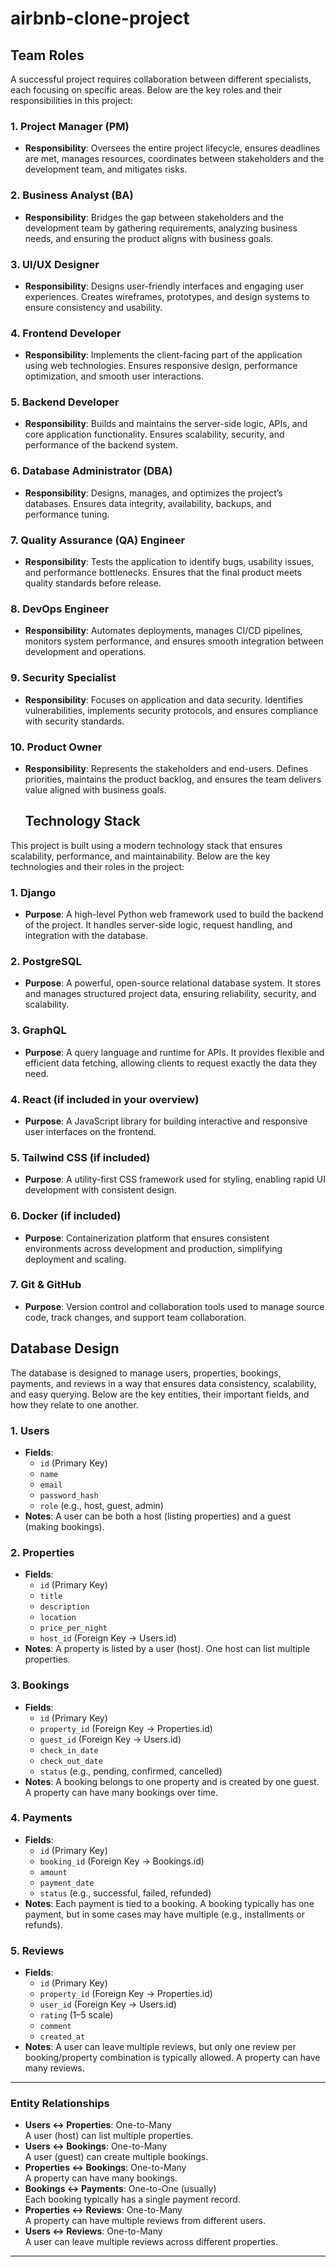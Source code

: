 # airbnb-clone-project
## Team Roles

A successful project requires collaboration between different specialists, each focusing on specific areas. Below are the key roles and their responsibilities in this project:

### 1. Project Manager (PM)
- **Responsibility**: Oversees the entire project lifecycle, ensures deadlines are met, manages resources, coordinates between stakeholders and the development team, and mitigates risks.

### 2. Business Analyst (BA)
- **Responsibility**: Bridges the gap between stakeholders and the development team by gathering requirements, analyzing business needs, and ensuring the product aligns with business goals.

### 3. UI/UX Designer
- **Responsibility**: Designs user-friendly interfaces and engaging user experiences. Creates wireframes, prototypes, and design systems to ensure consistency and usability.

### 4. Frontend Developer
- **Responsibility**: Implements the client-facing part of the application using web technologies. Ensures responsive design, performance optimization, and smooth user interactions.

### 5. Backend Developer
- **Responsibility**: Builds and maintains the server-side logic, APIs, and core application functionality. Ensures scalability, security, and performance of the backend system.

### 6. Database Administrator (DBA)
- **Responsibility**: Designs, manages, and optimizes the project’s databases. Ensures data integrity, availability, backups, and performance tuning.

### 7. Quality Assurance (QA) Engineer
- **Responsibility**: Tests the application to identify bugs, usability issues, and performance bottlenecks. Ensures that the final product meets quality standards before release.

### 8. DevOps Engineer
- **Responsibility**: Automates deployments, manages CI/CD pipelines, monitors system performance, and ensures smooth integration between development and operations.

### 9. Security Specialist
- **Responsibility**: Focuses on application and data security. Identifies vulnerabilities, implements security protocols, and ensures compliance with security standards.

### 10. Product Owner
- **Responsibility**: Represents the stakeholders and end-users. Defines priorities, maintains the product backlog, and ensures the team delivers value aligned with business goals.

  ## Technology Stack

This project is built using a modern technology stack that ensures scalability, performance, and maintainability. Below are the key technologies and their roles in the project:

### 1. Django
- **Purpose**: A high-level Python web framework used to build the backend of the project. It handles server-side logic, request handling, and integration with the database.

### 2. PostgreSQL
- **Purpose**: A powerful, open-source relational database system. It stores and manages structured project data, ensuring reliability, security, and scalability.

### 3. GraphQL
- **Purpose**: A query language and runtime for APIs. It provides flexible and efficient data fetching, allowing clients to request exactly the data they need.

### 4. React (if included in your overview)
- **Purpose**: A JavaScript library for building interactive and responsive user interfaces on the frontend.

### 5. Tailwind CSS (if included)
- **Purpose**: A utility-first CSS framework used for styling, enabling rapid UI development with consistent design.

### 6. Docker (if included)
- **Purpose**: Containerization platform that ensures consistent environments across development and production, simplifying deployment and scaling.

### 7. Git & GitHub
- **Purpose**: Version control and collaboration tools used to manage source code, track changes, and support team collaboration.

## Database Design

The database is designed to manage users, properties, bookings, payments, and reviews in a way that ensures data consistency, scalability, and easy querying. Below are the key entities, their important fields, and how they relate to one another.

### 1. Users
- **Fields**:
  - `id` (Primary Key)
  - `name`
  - `email`
  - `password_hash`
  - `role` (e.g., host, guest, admin)
- **Notes**: A user can be both a host (listing properties) and a guest (making bookings).

### 2. Properties
- **Fields**:
  - `id` (Primary Key)
  - `title`
  - `description`
  - `location`
  - `price_per_night`
  - `host_id` (Foreign Key → Users.id)
- **Notes**: A property is listed by a user (host). One host can list multiple properties.

### 3. Bookings
- **Fields**:
  - `id` (Primary Key)
  - `property_id` (Foreign Key → Properties.id)
  - `guest_id` (Foreign Key → Users.id)
  - `check_in_date`
  - `check_out_date`
  - `status` (e.g., pending, confirmed, cancelled)
- **Notes**: A booking belongs to one property and is created by one guest. A property can have many bookings over time.

### 4. Payments
- **Fields**:
  - `id` (Primary Key)
  - `booking_id` (Foreign Key → Bookings.id)
  - `amount`
  - `payment_date`
  - `status` (e.g., successful, failed, refunded)
- **Notes**: Each payment is tied to a booking. A booking typically has one payment, but in some cases may have multiple (e.g., installments or refunds).

### 5. Reviews
- **Fields**:
  - `id` (Primary Key)
  - `property_id` (Foreign Key → Properties.id)
  - `user_id` (Foreign Key → Users.id)
  - `rating` (1–5 scale)
  - `comment`
  - `created_at`
- **Notes**: A user can leave multiple reviews, but only one review per booking/property combination is typically allowed. A property can have many reviews.

---

### Entity Relationships
- **Users ↔ Properties**: One-to-Many  
  A user (host) can list multiple properties.
- **Users ↔ Bookings**: One-to-Many  
  A user (guest) can create multiple bookings.
- **Properties ↔ Bookings**: One-to-Many  
  A property can have many bookings.
- **Bookings ↔ Payments**: One-to-One (usually)  
  Each booking typically has a single payment record.
- **Properties ↔ Reviews**: One-to-Many  
  A property can have multiple reviews from different users.
- **Users ↔ Reviews**: One-to-Many  
  A user can leave multiple reviews across different properties.

---


